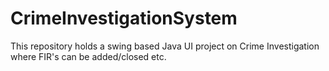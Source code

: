 # CrimeInvestigationSystem
This repository holds a swing based Java UI project on Crime Investigation where FIR's can be added/closed etc.
